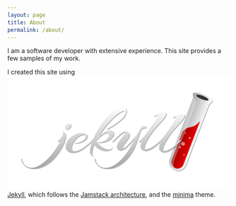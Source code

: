 ```yaml
---
layout: page
title: About
permalink: /about/
---
```


I am a software developer with extensive experience.  This site provides a few samples of my work.

I created this site using ![Jekyll](/images/jekyll.png)[Jekyll](https://jekyllrb.com/), which follows the [Jamstack architecture](https://jamstack.org/), and the [minima](https://github.com/jekyll/minima) theme.

